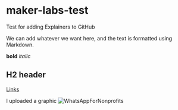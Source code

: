 # maker-labs-test
Test for adding Explainers to GitHub

We can add whatever we want here, and the text is formatted using Markdown.

**bold**
_italic_
## H2 header
[Links](http://www.techsoup.org)

I uploaded a graphic
![WhatsAppForNonprofits](https://user-images.githubusercontent.com/3868907/231552943-8a1b189a-b03b-474f-b512-ef3e935ae6af.jpg)
